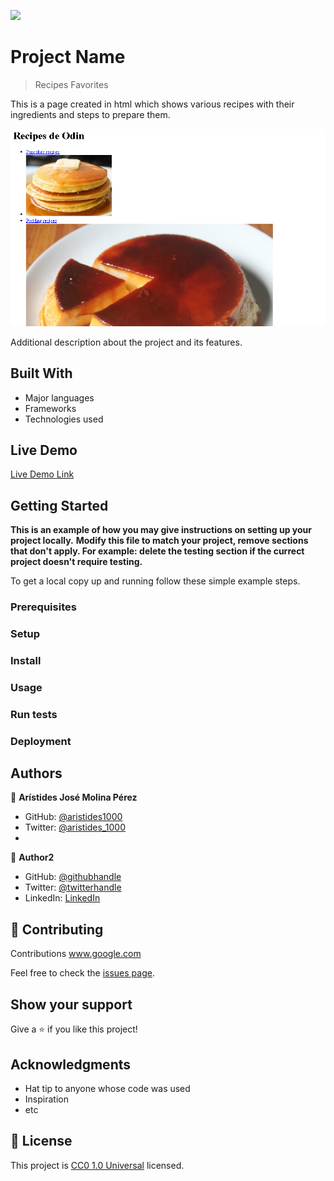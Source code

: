 ![](https://img.shields.io/badge/Uneweb-blue)

# Project Name

> Recipes Favorites

This is a page created in html which shows various recipes with their ingredients and steps to prepare them.


![screenshot](./Captura.PNG)

Additional description about the project and its features.

## Built With

- Major languages 
- Frameworks
- Technologies used

## Live Demo

[Live Demo Link](https://livedemo.com)


## Getting Started

**This is an example of how you may give instructions on setting up your project locally.**
**Modify this file to match your project, remove sections that don't apply. For example: delete the testing section if the currect project doesn't require testing.**


To get a local copy up and running follow these simple example steps.

### Prerequisites 

### Setup

### Install

### Usage

### Run tests

### Deployment



## Authors

👤 **Arístides José Molina Pérez**

- GitHub: [@aristides1000](https://github.com/@JoseRafaelTaracheGonzalez)
- Twitter: [@aristides_1000](https://twitter.com/FakeDude)
-

👤 **Author2**

- GitHub: [@githubhandle](https://github.com/     )
- Twitter: [@twitterhandle](https://twitter.com/FakeDude)
- LinkedIn: [LinkedIn](https://josertgg.github.io/odin-recipes/)

## 🤝 Contributing

Contributions www.google.com

Feel free to check the [issues page](issues/).

## Show your support

Give a ⭐️ if you like this project!

## Acknowledgments

- Hat tip to anyone whose code was used
- Inspiration
- etc

## 📝 License

This project is [CC0 1.0 Universal](LICENSE) licensed.